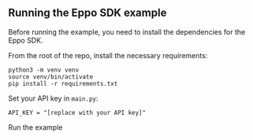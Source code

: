 ## Running the Eppo SDK example
Before running the example, you need to install the dependencies for the Eppo SDK.

From the root of the repo, install the necessary requirements:
```
python3 -m venv venv
source venv/bin/activate
pip install -r requirements.txt
```

Set your API key in `main.py`:
```
API_KEY = "[replace with your API key]"
```

Run the example